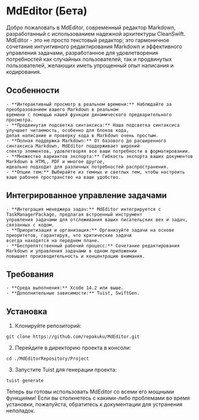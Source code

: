 # MdEditor (Бета)

Добро пожаловать в MdEditor, современный редактор Markdown, разработанный с использованием надежной 
архитектуры CleanSwift. MdEditor - это не просто текстовый редактор; это гармоничное сочетание интуитивного 
редактирования Markdown и эффективного управления задачами, разработанное для удовлетворения потребностей 
как случайных пользователей, так и продвинутых пользователей, желающих иметь упрощенный опыт написания и кодирования.

## Особенности

	- **Интерактивный просмотр в реальном времени:** Наблюдайте за преобразованием вашего Markdown в реальном 
	времени с помощью нашей функции динамического предварительного просмотра.
	- **Продвинутая подсветка синтаксиса:** Наша подсветка синтаксиса улучшает читаемость, особенно для блоков кода, 
	делая написание и проверку кода в Markdown очень простым.
	- **Полная поддержка Markdown:** От базового до расширенного синтаксиса Markdown, MdEditor поддерживает широкий 
	спектр элементов, удовлетворяя все ваши потребности в форматировании.
	- **Множество вариантов экспорта:** Гибкость экспорта ваших документов Markdown в HTML, PDF и многое другое, 
	идеально подходит для различных потребностей распространения.
	- **Опции тем:** Выбирайте из темных и светлых тем, чтобы настроить ваше рабочее пространство на ваше удобство.

## Интегрированное управление задачами

	- **Интеграция менеджера задач:** MdEditor интегрируется с TaskManagerPackage, предлагая встроенный инструмент 
	управления задачами для отслеживания ваших писательских вех и задач, связанных с кодом.
	- **Приоритизация и организация:** Организуйте задачи на основе приоритетов, гарантируя, что критические задачи 
	всегда находятся на переднем плане.
	- **Беспрепятственный рабочий процесс:** Сочетание редактирования Markdown и управления задачами в одном приложении 
	повышает производительность и концентрацию внимания.

## Требования

	- **Среда выполнения:** Xcode 14.2 или выше.
	- **Дополнительные зависимости:** Tuist, SwiftGen.

## Установка

1.	Клонируйте репозиторий:
```
git clone https://github.com/repakuku/MdEditor.git
```
2.	Перейдите в директорию проекта в консоли:
```
cd ./MdEditorRepository/Project
```
3.	Запустите Tuist для генерации проекта:
```
tuist generate
```
Теперь вы готовы использовать MdEditor со всеми его мощными функциями! Если вы столкнетесь с какими-либо проблемами во 
время установки, пожалуйста, обратитесь к документации для устранения неполадок.
